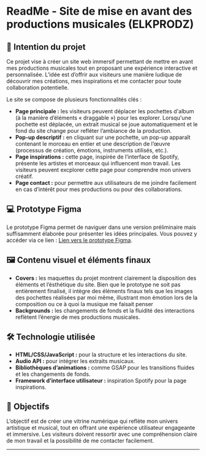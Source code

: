 # ReadMe - Site de mise en avant des productions musicales (ELKPRODZ)

## 🧠 Intention du projet 
Ce projet vise à créer un site web immersif permettant de mettre en avant mes productions musicales tout en proposant une expérience interactive et personnalisée. L’idée est d’offrir aux visiteurs une manière ludique de découvrir mes créations, mes inspirations et me contacter pour toute collaboration potentielle.

Le site se compose de plusieurs fonctionnalités clés :
- **Page principale :** les visiteurs peuvent déplacer les pochettes d'album (à la manière d’éléments « draggable ») pour les explorer. Lorsqu'une pochette est déplacée, un extrait musical se joue automatiquement et le fond du site change pour refléter l’ambiance de la production.
- **Pop-up descriptif :** en cliquant sur une pochette, un pop-up apparaît contenant le morceau en entier et une description de l’œuvre (processus de création, émotions, instruments utilisés, etc.).
- **Page inspirations :** cette page, inspirée de l’interface de Spotify, présente les artistes et morceaux qui influencent mon travail. Les visiteurs peuvent excplorer cette page pour comprendre mon univers créatif.
- **Page contact :** pour permettre aux utilisateurs de me joindre facilement en cas d’intérêt pour mes productions ou pour des collaborations.

## 💻 Prototype Figma
Le prototype Figma permet de naviguer dans une version préliminaire mais suffisamment élaborée pour présenter les idées principales. Vous pouvez y accéder via ce lien : [Lien vers le prototype Figma](https://www.figma.com/proto/33nuxQba8APj87iVH0lFJH/Maquettes-Creative-Coding?page-id=0%3A1&node-id=1-2&viewport=439%2C316%2C0.5&t=hKLpJ4rjuC31y1kz-1&scaling=contain&content-scaling=fixed&starting-point-node-id=1%3A2).

## 🖼️ Contenu visuel et éléments finaux
- **Covers :** les maquettes du projet montrent clairement la disposition des éléments et l’ésthétique du site. Bien que le prototype ne soit pas entièrement finalisé, il intègre des éléments finaux tels que les images des pochettes réalisées par moi même, illustrant mon émotion lors de la composition ou ce à quoi la musique me faisait penser 
- **Backgrounds :** les changements de fonds et la fluidité des interactions reflètent l’énergie de mes productions musicales.

## 🛠️ Technologie utilisée
- **HTML/CSS/JavaScript :** pour la structure et les interactions du site.
- **Audio API :** pour intégrer les extraits musicaux.
- **Bibliothèques d’animations :** comme GSAP pour les transitions fluides et les changements de fonds.
- **Framework d’interface utilisateur :** inspiration Spotify pour la page inspirations.

## 🎯 Objectifs
L’objectif est de créer une vitrine numérique qui reflète mon univers artistique et musical, tout en offrant une expérience utilisateur engageante et immersive. Les visiteurs doivent ressortir avec une compréhension claire de mon travail et la possibilité de me contacter facilement.

---


